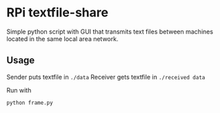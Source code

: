 # RPi textfile-share

Simple python script with GUI that transmits text files between machines located in the same local area network.

## Usage

Sender puts textfile in `./data`
Receiver gets textfile in `./received data`

Run with 
```
python frame.py
```

